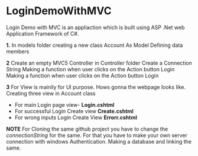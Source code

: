 # LoginDemoWithMVC

Login Demo with MVC is an appliaction which is built using ASP .Net web Application Framework of C#.


**1.** In models folder creating a new class Account As Model
Defining data members

**2**  Create an empty MVC5 Controller in Controller folder
Create a Connection String
Making a function when user clicks on the Action button Login
Making a function when user clicks on the Action button Login


**3** For View is mainily for UI purpose. Hows gonna the webpage looks like.
Creating three view in Account class
- For main Login page view- **Login.cshtml**
- For successful Login Create view **Create.cshtml**
- For wrong inputs Login Create View **Errorr.cshtml**


**NOTE** For Cloning the same github project you have to change the *connectionString* for the same. For that you have to make your own server connection with windows Authentication. Making a database and linking the same.
